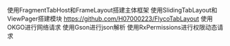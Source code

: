 使用FragmentTabHost和FrameLayout搭建主体框架
使用SlidingTabLayout和ViewPager搭建模块 https://github.com/H07000223/FlycoTabLayout
使用OKGO进行网络请求
使用Gson进行json解析
使用RxPermissions进行权限动态请求